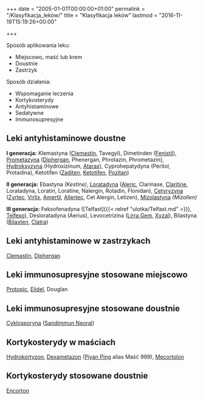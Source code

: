 +++
date = "2005-01-01T00:00:00+01:00"
permalink = "/Klasyfikacja_leków/"
title = "Klasyfikacja leków"
lastmod = "2016-11-19T15:19:26+00:00"

+++

Sposób aplikowania leku:

-   Miejscowo, maść lub krem
-   Doustnie
-   Zastrzyk

Sposób działania:

-   Wspomaganie leczenia
-   Kortykosterydy
-   Antyhistaminowe
-   Sedatywne
-   Immunosupresyjne

Leki antyhistaminowe doustne
----------------------------

**I generacja:** Klemastyna ([Clemastin](/atopedia/Clemastin), Tavegyl), Dimetinden ([Fenistil](/atopedia/Fenistil)), [Prometazyna](/atopedia/Prometazyna) ([Diphergan](/atopedia/Diphergan), Phenergan, Phrotazin, Phrometazin), [Hydroksyzyna](/atopedia/Hydroksyzyna) (Hydroxizinum, [Atarax](/atopedia/Atarax)), Cyprohepatydyna (Peritol, Protadina), Ketotifen ([Zaditen](/atopedia/Zaditen), [Ketotifen](/atopedia/Ketotifen), [Pozitan](/atopedia/Pozitan))

**II generacja:** Ebastyna *(Kestine)*, [Loratadyna](/atopedia/Loratadyna) ([Aleric](/atopedia/Aleric), Clarinase, [Claritine](/atopedia/Claritine), Loratadyna, Loratin, Loratine, Nalergin, Rotadin, Flonidan), [Cetyryzyna](/atopedia/Cetyryzyna) ([Zyrtec](/atopedia/Zyrtec), [Virlix](/atopedia/Virlix), [Amertil](/atopedia/Amertil), [Allertec](/atopedia/Allertec), Cet Alergin, Letizen), [Mizolastyna](/atopedia/Mizolastyna) *(Mizollen)*

**III generacja:** Feksofenadyna ([Telfast]({{< relref "ulotka/Telfast.md" >}}), [Telfexo](/atopedia/Telfexo)), Desloratadyna (Aerius), Levocetrizina ([Lirra Gem](/atopedia/Lirra_Gem), [Xyzal](/atopedia/Xyzal)), Bilastyna ([Bilaxten](/atopedia/Bilaxten), [Clatra](/atopedia/Clatra))

Leki antyhistaminowe w zastrzykach
----------------------------------

[Clemastin](/atopedia/Clemastin), [Diphergan](/atopedia/Diphergan)

Leki immunosupresyjne stosowane miejscowo
-----------------------------------------

[Protopic](/atopedia/Protopic), [Elidel](/atopedia/Elidel), Douglan

Leki immunosupresyjne stosowane doustnie
----------------------------------------

[Cyklosporyna](/atopedia/Cyklosporyna) ([Sandimmun Neoral](/atopedia/Sandimmun_Neoral))

Kortykosterydy w maściach
-------------------------

[Hydrokortyzon](/atopedia/Hydrokortyzon), [Dexametazon](/atopedia/Dexametazon) ([Piyan Ping](/atopedia/Piyan_Ping) alias Maść 999), [Mecortolon](/atopedia/Mecortolon)

Kortykosterydy stosowane doustnie
---------------------------------

[Encorton](/atopedia/Encorton)
